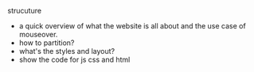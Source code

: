 strucuture

- a quick overview of what the website is all about and the use case of mouseover.
- how to partition?
- what's the styles and layout?
- show the code for js css and html
